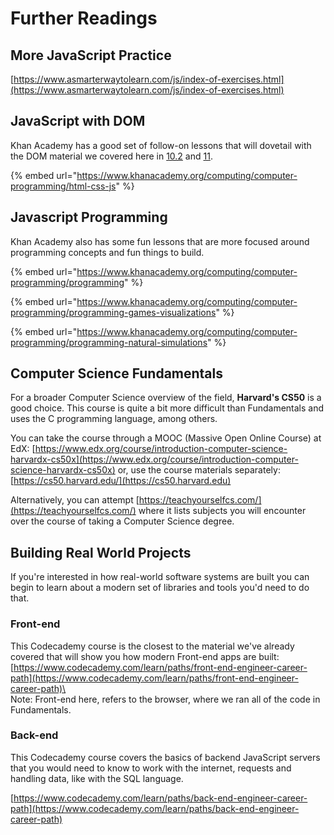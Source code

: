 # Further Readings

## More JavaScript Practice

[https://www.asmarterwaytolearn.com/js/index-of-exercises.html](https://www.asmarterwaytolearn.com/js/index-of-exercises.html)

## JavaScript with DOM

Khan Academy has a good set of follow-on lessons that will dovetail with the DOM material we covered here in [10.2](../10-advanced/10.3-browser-applications-with-dom.md) and [11](pce-dom.md).

{% embed url="https://www.khanacademy.org/computing/computer-programming/html-css-js" %}

## Javascript Programming

Khan Academy also has some fun lessons that are more focused around programming concepts and fun things to build.

{% embed url="https://www.khanacademy.org/computing/computer-programming/programming" %}

{% embed url="https://www.khanacademy.org/computing/computer-programming/programming-games-visualizations" %}

{% embed url="https://www.khanacademy.org/computing/computer-programming/programming-natural-simulations" %}

## Computer Science Fundamentals

For a broader Computer Science overview of the field, **Harvard's CS50** is a good choice. This course is quite a bit more difficult than Fundamentals and uses the C programming language, among others.

You can take the course through a MOOC (Massive Open Online Course) at EdX: [https://www.edx.org/course/introduction-computer-science-harvardx-cs50x](https://www.edx.org/course/introduction-computer-science-harvardx-cs50x) or, use the course materials separately: [https://cs50.harvard.edu/](https://cs50.harvard.edu)

Alternatively, you can attempt [https://teachyourselfcs.com/](https://teachyourselfcs.com/) where it lists subjects you will encounter over the course of taking a Computer Science degree.

## Building Real World Projects

If you're interested in how real-world software systems are built you can begin to learn about a modern set of libraries and tools you'd need to do that.

### Front-end

This Codecademy course is the closest to the material we've already covered that will show you how modern Front-end apps are built: [https://www.codecademy.com/learn/paths/front-end-engineer-career-path](https://www.codecademy.com/learn/paths/front-end-engineer-career-path)\
\
Note: Front-end here, refers to the browser, where we ran all of the code in Fundamentals.

### Back-end

This Codecademy course covers the basics of backend JavaScript servers that you would need to know to work with the internet, requests and handling data, like with the SQL language.

[https://www.codecademy.com/learn/paths/back-end-engineer-career-path](https://www.codecademy.com/learn/paths/back-end-engineer-career-path)
